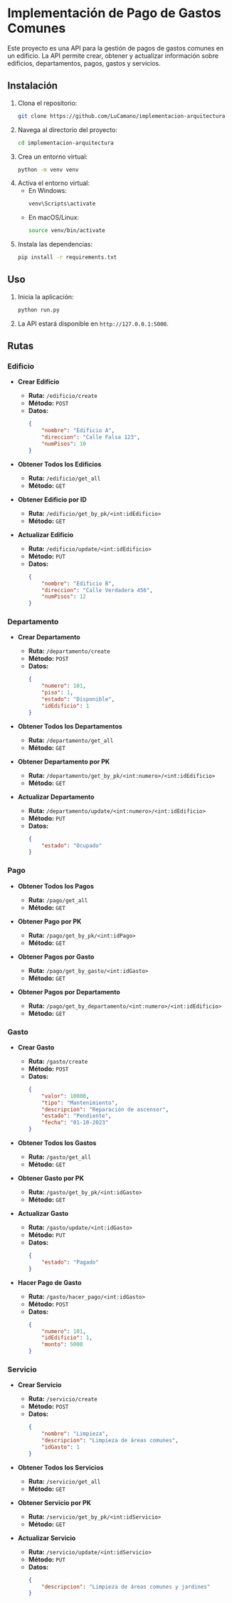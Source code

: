 # Implementación de Pago de Gastos Comunes

Este proyecto es una API para la gestión de pagos de gastos comunes en un edificio. La API permite crear, obtener y actualizar información sobre edificios, departamentos, pagos, gastos y servicios.

## Instalación

1. Clona el repositorio:
    ```sh
    git clone https://github.com/LuCamano/implementacion-arquitectura
    ```
2. Navega al directorio del proyecto:
    ```sh
    cd implementacion-arquitectura
    ```
3. Crea un entorno virtual:
    ```sh
    python -m venv venv
    ```
4. Activa el entorno virtual:
    - En Windows:
        ```sh
        venv\Scripts\activate
        ```
    - En macOS/Linux:
        ```sh
        source venv/bin/activate
        ```
5. Instala las dependencias:
    ```sh
    pip install -r requirements.txt
    ```

## Uso

1. Inicia la aplicación:
    ```sh
    python run.py
    ```
2. La API estará disponible en `http://127.0.0.1:5000`.

## Rutas

### Edificio

- **Crear Edificio**
    - **Ruta:** `/edificio/create`
    - **Método:** `POST`
    - **Datos:**
        ```json
        {
            "nombre": "Edificio A",
            "direccion": "Calle Falsa 123",
            "numPisos": 10
        }
        ```

- **Obtener Todos los Edificios**
    - **Ruta:** `/edificio/get_all`
    - **Método:** `GET`

- **Obtener Edificio por ID**
    - **Ruta:** `/edificio/get_by_pk/<int:idEdificio>`
    - **Método:** `GET`

- **Actualizar Edificio**
    - **Ruta:** `/edificio/update/<int:idEdificio>`
    - **Método:** `PUT`
    - **Datos:**
        ```json
        {
            "nombre": "Edificio B",
            "direccion": "Calle Verdadera 456",
            "numPisos": 12
        }
        ```

### Departamento

- **Crear Departamento**
    - **Ruta:** `/departamento/create`
    - **Método:** `POST`
    - **Datos:**
        ```json
        {
            "numero": 101,
            "piso": 1,
            "estado": "Disponible",
            "idEdificio": 1
        }
        ```

- **Obtener Todos los Departamentos**
    - **Ruta:** `/departamento/get_all`
    - **Método:** `GET`

- **Obtener Departamento por PK**
    - **Ruta:** `/departamento/get_by_pk/<int:numero>/<int:idEdificio>`
    - **Método:** `GET`

- **Actualizar Departamento**
    - **Ruta:** `/departamento/update/<int:numero>/<int:idEdificio>`
    - **Método:** `PUT`
    - **Datos:**
        ```json
        {
            "estado": "Ocupado"
        }
        ```

### Pago

- **Obtener Todos los Pagos**
    - **Ruta:** `/pago/get_all`
    - **Método:** `GET`

- **Obtener Pago por PK**
    - **Ruta:** `/pago/get_by_pk/<int:idPago>`
    - **Método:** `GET`

- **Obtener Pagos por Gasto**
    - **Ruta:** `/pago/get_by_gasto/<int:idGasto>`
    - **Método:** `GET`

- **Obtener Pagos por Departamento**
    - **Ruta:** `/pago/get_by_departamento/<int:numero>/<int:idEdificio>`
    - **Método:** `GET`

### Gasto

- **Crear Gasto**
    - **Ruta:** `/gasto/create`
    - **Método:** `POST`
    - **Datos:**
        ```json
        {
            "valor": 10000,
            "tipo": "Mantenimiento",
            "descripcion": "Reparación de ascensor",
            "estado": "Pendiente",
            "fecha": "01-10-2023"
        }
        ```

- **Obtener Todos los Gastos**
    - **Ruta:** `/gasto/get_all`
    - **Método:** `GET`

- **Obtener Gasto por PK**
    - **Ruta:** `/gasto/get_by_pk/<int:idGasto>`
    - **Método:** `GET`

- **Actualizar Gasto**
    - **Ruta:** `/gasto/update/<int:idGasto>`
    - **Método:** `PUT`
    - **Datos:**
        ```json
        {
            "estado": "Pagado"
        }
        ```

- **Hacer Pago de Gasto**
    - **Ruta:** `/gasto/hacer_pago/<int:idGasto>`
    - **Método:** `POST`
    - **Datos:**
        ```json
        {
            "numero": 101,
            "idEdificio": 1,
            "monto": 5000
        }
        ```

### Servicio

- **Crear Servicio**
    - **Ruta:** `/servicio/create`
    - **Método:** `POST`
    - **Datos:**
        ```json
        {
            "nombre": "Limpieza",
            "descripcion": "Limpieza de áreas comunes",
            "idGasto": 1
        }
        ```

- **Obtener Todos los Servicios**
    - **Ruta:** `/servicio/get_all`
    - **Método:** `GET`

- **Obtener Servicio por PK**
    - **Ruta:** `/servicio/get_by_pk/<int:idServicio>`
    - **Método:** `GET`

- **Actualizar Servicio**
    - **Ruta:** `/servicio/update/<int:idServicio>`
    - **Método:** `PUT`
    - **Datos:**
        ```json
        {
            "descripcion": "Limpieza de áreas comunes y jardines"
        }
        ```
